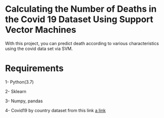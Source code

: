 # Calculating the Number of Deaths in the Covid 19 Dataset Using Support Vector Machines 

With this project, you can predict death according to various characteristics using the covid data set via SVM.

# Requirements

1- Python(3.7)

2- Sklearn

3- Numpy, pandas

4- Covid19 by country dataset from this link [a link](https://www.kaggle.com/jcsantiago/covid19-by-country-with-government-response)

 
